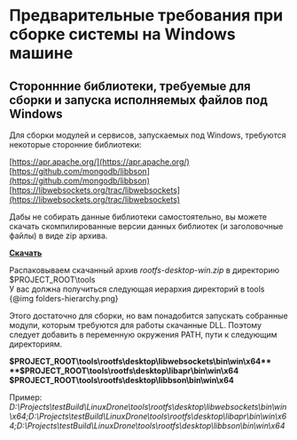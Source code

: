 Предварительные требования при сборке системы на Windows машине
=============================================

## Стороннние библиотеки, требуемые для сборки и запуска исполняемых файлов под Windows

Для сборки модулей и сервисов, запускаемых под Windows, требуются некоторые сторонние библиотеки:

[https://apr.apache.org/](https://apr.apache.org/)  
[https://github.com/mongodb/libbson](https://github.com/mongodb/libbson)  
[https://libwebsockets.org/trac/libwebsockets](https://libwebsockets.org/trac/libwebsockets)  

Дабы не собирать данные библиотеки самостоятельно, вы можете скачать скомпилированные версии данных библиотек (и заголовочные файлы) в виде zip архива.  

**[Скачать](http://rt-platform.org/rootfs/rootfs-desktop-win.zip)**

Распаковываем скачанный архив *rootfs-desktop-win.zip* в директорию $PROJECT_ROOT\tools  
У вас должна получиться следующая иерархия директорий в  tools
{@img folders-hierarchy.png}  

Этого достаточно для сборки, но вам понадобится запускать собранные модули, которым требуются для работы скачанные DLL. Поэтому следует добавить в переменную окружения PATH, пути к следующим директориям.

**$PROJECT_ROOT\tools\rootfs\desktop\libwebsockets\bin\win\x64**  
**$PROJECT_ROOT\tools\rootfs\desktop\libapr\bin\win\x64**  
**$PROJECT_ROOT\tools\rootfs\desktop\libbson\bin\win\x64**  

Пример:  
*D:\Projects\testBuild\LinuxDrone\tools\rootfs\desktop\libwebsockets\bin\win\x64;D:\Projects\testBuild\LinuxDrone\tools\rootfs\desktop\libapr\bin\win\x64;D:\Projects\testBuild\LinuxDrone\tools\rootfs\desktop\libbson\bin\win\x64*  
